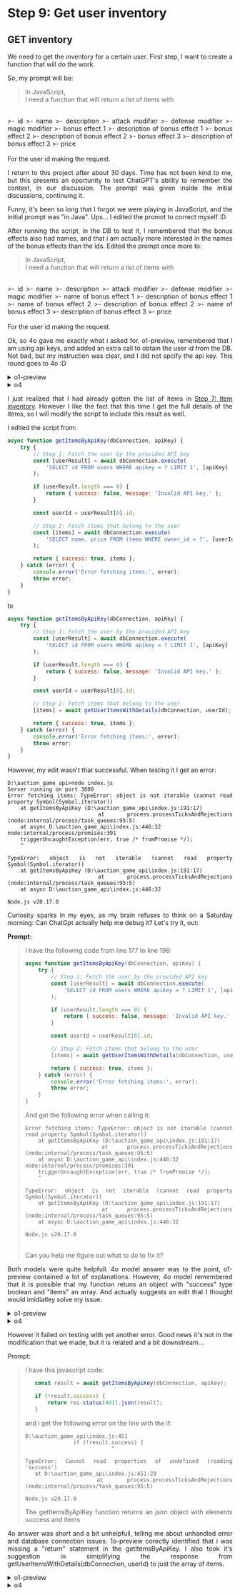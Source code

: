 <style>body {text-align: justify}</style>

# Step 9: Get user inventory
## GET inventory

We need to get the inventory for a certain user. First step, I want to create a function that will do the work. 

So, my prompt will be:

> In JavaScript, 
<br> I need a function that will return a list of items with 
<br>
>- id
>- name
>- description
>- attack modifier
>- defense modifier
>- magic modifier
>- bonus effect 1 
>- description of bonus effect 1 
>- bonus effect 2
>- description of bonus effect 2
>- bonus effect 3
>- description of bonus effect 3
>- price
<br>
<br> For the user id making the request.

I return to this project after about 30 days. Time has not been kind to me, but this presents an oportunity to test ChatGPT's ability to remember the context, in our discussion. The prompt was given inside the initial discussions, continuing it. 

Funny, it's been so long that I forgot we were playing in JavaScript, and the initial prompt was "in Java". Ups... I edited the promot to correct myself :D 

After running the script, in the DB to test it, I remembered that the bonus effects also had names, and that i am actually more interested in the names of the bonus effects than the ids. Edited the prompt once more to:

> In JavaScript, 
<br> I need a function that will return a list of items with 
<br>
>- id
>- name
>- description
>- attack modifier
>- defense modifier
>- magic modifier
>- name of bonus effect 1 
>- description of bonus effect 1 
>- name of bonus effect 2
>- description of bonus effect 2
>- name of bonus effect 3
>- description of bonus effect 3
>- price
<br>
<br> For the user id making the request.

Ok, so 4o gave me exactly what i asked for. o1-preview, remembered that I am using api keys, and added an extra call to obtain the user id from the DB. Not bad, but my instruction was clear, and I did not spcify the api key. This round goes to 4o :D

<details>
    <summary>o1-preview</summary>

```javascript
// Required modules
const mysql = require('mysql2/promise');

// Database configuration (replace with your own credentials)
const dbConfig = {
    host: 'localhost',
    user: 'your_db_user',      // Replace with your DB user
    password: 'your_db_pass',  // Replace with your DB password
    database: 'your_db_name'   // Replace with your DB name
};

// Function to get items for a specific user
async function getUserItems(apiKey) {
    let connection;

    try {
        // Create a database connection
        connection = await mysql.createConnection(dbConfig);

        // Validate apiKey and get user id
        const [userRows] = await connection.execute(
            'SELECT id FROM users WHERE apikey = ?',
            [apiKey]
        );

        if (userRows.length === 0) {
            throw new Error('Invalid apiKey.');
        }

        const userId = userRows[0].id;

        // Query to get items owned by the user along with bonus effect details
        const [items] = await connection.execute(
            `
            SELECT
                items.id,
                items.name,
                items.description,
                items.attack_modifier,
                items.defense_modifier,
                items.magic_modifier,
                items.price,
                be1.effect_name AS bonus_effect_1_name,
                be1.effect_description AS bonus_effect_1_description,
                be2.effect_name AS bonus_effect_2_name,
                be2.effect_description AS bonus_effect_2_description,
                be3.effect_name AS bonus_effect_3_name,
                be3.effect_description AS bonus_effect_3_description
            FROM
                items
                LEFT JOIN bonus_effects AS be1 ON items.bonus_effect_1_id = be1.id
                LEFT JOIN bonus_effects AS be2 ON items.bonus_effect_2_id = be2.id
                LEFT JOIN bonus_effects AS be3 ON items.bonus_effect_3_id = be3.id
            WHERE
                items.owner_id = ?
            `,
            [userId]
        );

        // Return the list of items
        return items;

    } catch (error) {
        console.error('Error retrieving user items:', error);
        throw error;
    } finally {
        if (connection) {
            await connection.end();
        }
    }
}

// Example usage
getUserItems('your_api_key')
    .then(items => {
        console.log('User Items:', items);
    })
    .catch(error => {
        console.error('An error occurred:', error.message);
    });

```
</details>



<details>
    <summary>o4</summary>

```javascript
async function getUserItemsWithDetails(dbConnection, userId) {
    try {
        const [items] = await dbConnection.execute(
            `
            SELECT 
                items.id,
                items.name,
                items.description,
                items.attack_modifier,
                items.defense_modifier,
                items.magic_modifier,
                bonus1.effect_name AS bonus_effect_1_name,
                bonus1.effect_description AS bonus_effect_1_description,
                bonus2.effect_name AS bonus_effect_2_name,
                bonus2.effect_description AS bonus_effect_2_description,
                bonus3.effect_name AS bonus_effect_3_name,
                bonus3.effect_description AS bonus_effect_3_description,
                items.price
            FROM 
                items
            LEFT JOIN bonus_effects AS bonus1 ON items.bonus_effect_1_id = bonus1.id
            LEFT JOIN bonus_effects AS bonus2 ON items.bonus_effect_2_id = bonus2.id
            LEFT JOIN bonus_effects AS bonus3 ON items.bonus_effect_3_id = bonus3.id
            WHERE 
                items.owner_id = ?
            `,
            [userId]
        );

        return { success: true, items };
    } catch (error) {
        console.error('Error fetching user items:', error);
        return { success: false, message: 'Error fetching items.' };
    }
}

```
</details>

I just realized that I had already gotten the list of items in [Step 7: Item inventory](./Section_7.md). However I like the fact that this time I get the full details of the items, so I will modify the script to include this result as well. 

I edited the script from:

```javascript
async function getItemsByApiKey(dbConnection, apiKey) {
    try {
        // Step 1: Fetch the user by the provided API key
        const [userResult] = await dbConnection.execute(
            'SELECT id FROM users WHERE apikey = ? LIMIT 1', [apiKey]
        );

        if (userResult.length === 0) {
            return { success: false, message: 'Invalid API key.' };
        }

        const userId = userResult[0].id;

        // Step 2: Fetch items that belong to the user
        const [items] = await dbConnection.execute(
            'SELECT name, price FROM items WHERE owner_id = ?', [userId]
        );

        return { success: true, items };
    } catch (error) {
        console.error('Error fetching items:', error);
        throw error;
    }
}
```

to 
```javascript
async function getItemsByApiKey(dbConnection, apiKey) {
    try {
        // Step 1: Fetch the user by the provided API key
        const [userResult] = await dbConnection.execute(
            'SELECT id FROM users WHERE apikey = ? LIMIT 1', [apiKey]
        );

        if (userResult.length === 0) {
            return { success: false, message: 'Invalid API key.' };
        }

        const userId = userResult[0].id;

        // Step 2: Fetch items that belong to the user
        [items] = await getUserItemsWithDetails(dbConnection, userId);

        return { success: true, items };
    } catch (error) {
        console.error('Error fetching items:', error);
        throw error;
    }
}
```

However, my edit wasn't that successful. When testing it I get an error:
```
D:\auction_game_api>node index.js
Server running on port 3000
Error fetching items: TypeError: object is not iterable (cannot read property Symbol(Symbol.iterator))
    at getItemsByApiKey (D:\auction_game_api\index.js:191:17)
    at process.processTicksAndRejections (node:internal/process/task_queues:95:5)
    at async D:\auction_game_api\index.js:446:32
node:internal/process/promises:391
    triggerUncaughtException(err, true /* fromPromise */);
    ^

TypeError: object is not iterable (cannot read property Symbol(Symbol.iterator))
    at getItemsByApiKey (D:\auction_game_api\index.js:191:17)
    at process.processTicksAndRejections (node:internal/process/task_queues:95:5)
    at async D:\auction_game_api\index.js:446:32

Node.js v20.17.0
```

Curiosity sparks in my eyes, as my brain refuses to think on a Saturday morning: Can ChatGpt actually help me debug it? Let's try it, out:


**Prompt:**

> I have the following code from line 177 to line 198:
> ```javascript
> async function getItemsByApiKey(dbConnection, apiKey) {
>     try {
>         // Step 1: Fetch the user by the provided API key
>         const [userResult] = await dbConnection.execute(
>             'SELECT id FROM users WHERE apikey = ? LIMIT 1', [apiKey]
>         );
> 
>         if (userResult.length === 0) {
>             return { success: false, message: 'Invalid API key.' };
>         }
> 
>         const userId = userResult[0].id;
> 
>         // Step 2: Fetch items that belong to the user
>         [items] = await getUserItemsWithDetails(dbConnection, userId);
> 
>         return { success: true, items };
>     } catch (error) {
>         console.error('Error fetching items:', error);
>         throw error;
>     }
> }
> ```
>And get the following error when calling it:
>```script
> Error fetching items: TypeError: object is not iterable (cannot read property Symbol(Symbol.iterator))
>     at getItemsByApiKey (D:\auction_game_api\index.js:191:17)
>     at process.processTicksAndRejections (node:internal/process/task_queues:95:5)
>     at async D:\auction_game_api\index.js:446:32
> node:internal/process/promises:391
>     triggerUncaughtException(err, true /* fromPromise */);
>     ^
> 
> TypeError: object is not iterable (cannot read property Symbol(Symbol.iterator))
>     at getItemsByApiKey (D:\auction_game_api\index.js:191:17)
>     at process.processTicksAndRejections (node:internal/process/task_queues:95:5)
>     at async D:\auction_game_api\index.js:446:32
> 
> Node.js v20.17.0
> ```
> <br>Can you help me figure out what to do to fix it?

Both models were quite helpfull. 4o model answer was to the point, o1-preview contained a lot of explanations. However, 4o model remembered that it is possible that my function retuns an object with "success" type boolean and "items" an array. And actually suggests an edit that I thought would imidiatley solve my issue. 

<details>
    <summary>o1-preview</summary>
    
Certainly! The error you're encountering:
```javascript
TypeError: object is not iterable (cannot read property Symbol(Symbol.iterator))
```
is occurring because you're trying to destructure an object that is not iterable using array destructuring syntax.

In your code, the problematic line is:

```javascript
[items] = await getUserItemsWithDetails(dbConnection, userId);
```
Here, you're attempting to destructure the result of getUserItemsWithDetails(dbConnection, userId) as if it were an array and extract the first element into items. However, if getUserItemsWithDetails returns an object (not an array), this will result in the error you're seeing.

## Solution
To fix this error, you need to adjust the way you're handling the result from getUserItemsWithDetails. Here's what you should do:

Replace:

```javascript
[items] = await getUserItemsWithDetails(dbConnection, userId);
```
With:

```javascript
const items = await getUserItemsWithDetails(dbConnection, userId);
```
## Explanation
- Array Destructuring: The syntax [items] = ... is used to destructure the first element from an iterable (like an array). It expects the right-hand side to be an iterable object (e.g., an array).

- Object Assignment: If the function returns an object (which is not iterable), you should assign it directly using const items = ....

## Understanding the Return Value of getUserItemsWithDetails
Let's consider what getUserItemsWithDetails likely returns. Based on common practices and the context of your code, it's probable that:

- Option 1: It returns an array of items directly.

```javascript
// Example return value
return itemsArray;
```
- Option 2: It returns a result similar to mysql2's execute method, which is an array containing [rows, fields].

```javascript
// Example return value
return [rows, fields];
```
Given that you're getting an error about an object not being iterable, it's likely that getUserItemsWithDetails is returning an object or an array that isn't structured the way you're expecting.

## How to Adjust Your Code
1. If getUserItemsWithDetails Returns Items Directly

- Function Call:

```javascript
const items = await getUserItemsWithDetails(dbConnection, userId);
```
- Ensure the Function Returns the Items Array:

```javascript
async function getUserItemsWithDetails(dbConnection, userId) {
    // ... code to fetch items
    return itemsArray; // Return the array of items
}
```
2. If getUserItemsWithDetails Returns [rows, fields]

- Function Call:

```javascript
const [items, fields] = await getUserItemsWithDetails(dbConnection, userId);
```
- Ensure Proper Destructuring:

  - If you only need items (the rows), you can ignore fields:

```javascript
const [items] = await getUserItemsWithDetails(dbConnection, userId);
```
  - Ensure that getUserItemsWithDetails actually returns an array in this format.

<br>
3. Check the Function Definition

- Inspect getUserItemsWithDetails: Make sure you understand what this function returns.

```javascript
async function getUserItemsWithDetails(dbConnection, userId) {
    // ... code to fetch items
    // For example:
    const [rows, fields] = await dbConnection.execute('SELECT ...', [userId]);
    return rows; // Return the rows directly
}
```
- Adjust the Return Statement: If the function returns an object, and you need it to return an array, adjust it accordingly.

## Example Adjustment
Assuming getUserItemsWithDetails Returns Items Directly

```javascript
async function getItemsByApiKey(dbConnection, apiKey) {
    try {
        // Step 1: Fetch the user by the provided API key
        const [userResult] = await dbConnection.execute(
            'SELECT id FROM users WHERE apikey = ? LIMIT 1', [apiKey]
        );

        if (userResult.length === 0) {
            return { success: false, message: 'Invalid API key.' };
        }

        const userId = userResult[0].id;

        // Step 2: Fetch items that belong to the user
        const items = await getUserItemsWithDetails(dbConnection, userId);

        return { success: true, items };
    } catch (error) {
        console.error('Error fetching items:', error);
        throw error;
    }
}
```
## Additional Tips
- Use Consistent Return Types: Ensure that all functions return data in a consistent format to avoid confusion and errors.

- Check for undefined or null Values: If the function might return undefined or null, add checks to handle these cases.

- Debugging Steps:

  1. Log the Return Value: Before destructuring, log the return value of getUserItemsWithDetails to see what it contains.

```javascript
const result = await getUserItemsWithDetails(dbConnection, userId);
console.log('Result from getUserItemsWithDetails:', result);
```
 2. Check the Type:

```javascript
console.log('Type of result:', typeof result);
Review Function Documentation: If getUserItemsWithDetails is part of a library or another module, check its documentation to understand what it returns.
```

## Conclusion
The error is due to incorrect destructuring of a non-iterable object. By adjusting the assignment to match the actual return value of getUserItemsWithDetails, you can resolve the error.

## Action Steps:

1. Change `[items] = await getUserItemsWithDetails(dbConnection, userId);` to `const items = await getUserItemsWithDetails(dbConnection, userId);`.

2. Verify that getUserItemsWithDetails returns the items array directly.

3. Test the function to ensure it works as expected.
</details>



<details>
    <summary>o4</summary>

The error you're encountering, TypeError: object is not iterable (cannot read property Symbol(Symbol.iterator)), indicates that you're attempting to destructure an object that is not iterable. In your code, this issue happens because the getUserItemsWithDetails function likely returns an object, not an array.

In the code:

```javascript
[items] = await getUserItemsWithDetails(dbConnection, userId);
```
getUserItemsWithDetails is expected to return an object in the format { success: true, items: [...] }, but you're using array destructuring, which causes the error.

## Solution
To fix this, remove the array destructuring and access items directly from the returned object. Here's the corrected version of getItemsByApiKey:

```javascript
async function getItemsByApiKey(dbConnection, apiKey) {
    try {
        // Step 1: Fetch the user by the provided API key
        const [userResult] = await dbConnection.execute(
            'SELECT id FROM users WHERE apikey = ? LIMIT 1', [apiKey]
        );

        if (userResult.length === 0) {
            return { success: false, message: 'Invalid API key.' };
        }

        const userId = userResult[0].id;

        // Step 2: Fetch items that belong to the user
        const result = await getUserItemsWithDetails(dbConnection, userId);
        
        // Ensure the operation was successful before accessing items
        if (!result.success) {
            return { success: false, message: 'Failed to retrieve items.' };
        }

        return { success: true, items: result.items };
    } catch (error) {
        console.error('Error fetching items:', error);
        throw error;
    }
}
```
## Explanation
- Accessing result.items directly: We store the result of getUserItemsWithDetails in result and then access result.items.
- Error handling: We check if result.success is true before attempting to access result.items. If result.success is false, we return an appropriate error message.
This change should resolve the TypeError and allow the function to work as intended.

</details>

However it failed on testing with yet another error. Good news it's not in the modification that we made, but it is related and a bit downstream...

Prompt:
>I have this javascript code:
>```javascript
>    const result = await getItemsByApiKey(dbConnection, apiKey);
>
>    if (!result.success) {
>        return res.status(401).json(result);
>    }
>```
>and i get the following error on the line with the if:
>```script
>D:\auction_game_api\index.js:451
>                if (!result.success) {
>                            ^
>
>TypeError: Cannot read properties of undefined (reading 'success')
>    at D:\auction_game_api\index.js:451:29
>    at process.processTicksAndRejections (node:internal/process/task_queues:95:5)
>
>Node.js v20.17.0
>```
>
>The getItemsByApiKey function returns an json object with elements success and items

4o answer was short and a bit unhelpfull, telling me about unhandled error and database connection issues. 1o-preview corectly identified that i was missing a "return" statement in the getItemsByApiKey. I also took it's suggestion in simiplifying the response from getUserItemsWithDetails(dbConnection, userId) to just the array of items. 

<details>
    <summary>o1-preview</summary>
    
Certainly! The error you're encountering:

```javascript
TypeError: Cannot read properties of undefined (reading 'success')
    at D:\auction_game_api\index.js:451:29
```
indicates that result is undefined at the point where you're trying to access result.success. This means that the getItemsByApiKey function did not return a value, or an error occurred that wasn't properly handled, causing result to be undefined.

## Understanding the Issue
Here's your calling code:

```javascript
const result = await getItemsByApiKey(dbConnection, apiKey);

if (!result.success) {
    return res.status(401).json(result);
}
```

The error occurs on the line if (!result.success) because result is undefined.

Given that getItemsByApiKey is supposed to return a JSON object with elements success and items, we need to investigate why result is undefined.

## Possible Causes
- getItemsByApiKey is Throwing an Error:
  - If getItemsByApiKey encounters an error and throws it without returning a value, the await expression will result in a rejected promise, and result will not be assigned.
  - Since the calling code doesn't have a try...catch block to handle the error, the error isn't caught, and result remains undefined.
- getItemsByApiKey Doesn't Return a Value in Some Code Paths:
  - If there are any code paths in getItemsByApiKey where it doesn't return a value, result will be undefined.

## Solution
To fix this issue, you should ensure that getItemsByApiKey always returns a value, even when an error occurs, or handle the error in the calling code.

### Option 1: Handle Errors in the Calling Code
Wrap the call to getItemsByApiKey in a try...catch block:

```javascript
try {
    const result = await getItemsByApiKey(dbConnection, apiKey);

    if (!result.success) {
        return res.status(401).json(result);
    }

    // Proceed with the rest of your code
    // For example, return the items to the client
    return res.status(200).json(result);
} catch (error) {
    console.error('Error in getItemsByApiKey:', error);
    return res.status(500).json({ success: false, message: 'Internal server error' });
}
```

#### Explanation:

- By adding a try...catch block, you catch any errors thrown by getItemsByApiKey.
- If an error occurs, you handle it appropriately, and result will not be undefined.

### Option 2: Modify getItemsByApiKey to Always Return a Value
Change the catch block in getItemsByApiKey to return an error object instead of throwing the error:

```javascript
async function getItemsByApiKey(dbConnection, apiKey) {
    try {
        // Step 1: Fetch the user by the provided API key
        const [userResult] = await dbConnection.execute(
            'SELECT id FROM users WHERE apikey = ? LIMIT 1', [apiKey]
        );

        if (userResult.length === 0) {
            return { success: false, message: 'Invalid API key.' };
        }

        const userId = userResult[0].id;

        // Step 2: Fetch items that belong to the user
        const items = await getUserItemsWithDetails(dbConnection, userId);

        return { success: true, items };
    } catch (error) {
        console.error('Error fetching items:', error);
        // Return an error object instead of throwing
        return { success: false, message: 'An error occurred while fetching items.' };
    }
}
```

#### Explanation:

- By returning an error object with success: false in the catch block, you ensure that getItemsByApiKey always returns a value.
- In your calling code, you can continue to check result.success without worrying about result being undefined.

## Recommendation
Option 1 is generally considered better practice because it allows you to differentiate between different types of errors and handle them appropriately. It also prevents your functions from swallowing errors that might be important for debugging.

### Complete Example with Option 1
In your calling code:

```javascript
try {
    const result = await getItemsByApiKey(dbConnection, apiKey);

    if (!result.success) {
        return res.status(401).json(result);
    }

    // If successful, send the items
    return res.status(200).json(result);
} catch (error) {
    console.error('Error in getItemsByApiKey:', error);
    return res.status(500).json({ success: false, message: 'Internal server error' });
}
```
In getItemsByApiKey:

```javascript
async function getItemsByApiKey(dbConnection, apiKey) {
    try {
        // ... existing code ...
    } catch (error) {
        console.error('Error fetching items:', error);
        // Re-throw the error to be handled by the caller
        throw error;
    }
}
```
## Why This Fix Works
- Error Handling: By wrapping your call in a try...catch, you handle any exceptions that getItemsByApiKey might throw.
- Consistent Return Value: The try...catch in your calling code ensures that even if getItemsByApiKey doesn't return a value (due to an error), your application doesn't crash, and you can return an appropriate response to the client.
- Logging: You log the error, which helps with debugging.
## Additional Considerations
- Ensure getUserItemsWithDetails Returns a Value:
  - Check that getUserItemsWithDetails(dbConnection, userId) always returns the expected items or throws an error.
  - If it doesn't return a value or returns undefined, make sure to handle that case.
- Consistent Error Messages:
  - When returning error messages to the client, ensure they are user-friendly and do not expose sensitive information about your system.
## Example of getUserItemsWithDetails Function
Just to ensure that getUserItemsWithDetails is functioning correctly, here's a simple template:

```javascript
async function getUserItemsWithDetails(dbConnection, userId) {
    try {
        const [items] = await dbConnection.execute(
            `
            SELECT
                items.id,
                items.name,
                items.description,
                items.attack_modifier,
                items.defense_modifier,
                items.magic_modifier,
                items.price,
                be1.effect_name AS bonus_effect_1_name,
                be1.effect_description AS bonus_effect_1_description,
                be2.effect_name AS bonus_effect_2_name,
                be2.effect_description AS bonus_effect_2_description,
                be3.effect_name AS bonus_effect_3_name,
                be3.effect_description AS bonus_effect_3_description
            FROM
                items
                LEFT JOIN bonus_effects AS be1 ON items.bonus_effect_1_id = be1.id
                LEFT JOIN bonus_effects AS be2 ON items.bonus_effect_2_id = be2.id
                LEFT JOIN bonus_effects AS be3 ON items.bonus_effect_3_id = be3.id
            WHERE
                items.owner_id = ?
            `,
            [userId]
        );

        return items;
    } catch (error) {
        console.error('Error fetching user items with details:', error);
        throw error; // Let the calling function handle the error
    }
}
```
## Testing the Fix
After making these changes:

- Test with a Valid apiKey:
  - Ensure that when a valid apiKey is provided, the function returns the items as expected.
- Test with an Invalid apiKey:
  - Ensure that when an invalid apiKey is provided, the function returns a 401 response with the appropriate message.
- Simulate an Error:
  - You can simulate an error in getUserItemsWithDetails (e.g., by providing an invalid query) to ensure that the error is caught and handled properly.

## Conclusion
The error occurs because getItemsByApiKey is throwing an error, and you're not handling it in your calling code. By adding a try...catch block around the call to getItemsByApiKey, you can catch the error and handle it appropriately, preventing result from being undefined and avoiding the TypeError.
</details>



<details>
    <summary>o4</summary>

The error TypeError: Cannot read properties of undefined (reading 'success') indicates that result is undefined, which means getItemsByApiKey is likely failing before it returns a result.

## Possible Causes and Solutions
- Unhandled Error in getItemsByApiKey: If getItemsByApiKey throws an error, it won't return a value, which would make result undefined. To handle this, wrap the call to getItemsByApiKey in a try...catch block.

- Database Connection Issues: If dbConnection fails or is undefined, getItemsByApiKey will throw an error before returning anything.

Here’s how you can handle this:

```javascript
try {
    const result = await getItemsByApiKey(dbConnection, apiKey);

    if (!result || !result.success) { // Check if result is defined and successful
        return res.status(401).json(result || { success: false, message: 'Failed to retrieve items.' });
    }

    // If successful, return the items
    res.status(200).json(result);
} catch (error) {
    console.error('Error fetching items:', error);
    return res.status(500).json({ success: false, message: 'Internal server error' });
}
```
## Explanation
- try...catch: Wrapping the code in a try...catch block ensures that any errors in getItemsByApiKey are caught and handled, preventing unhandled errors from propagating.
- Check if result is defined: Before accessing result.success, we check if result is defined.
- Error Logging and Response: If an error is caught, log it and send a 500 status response with an error message.

<br>
This approach will make your code more robust and handle cases where getItemsByApiKey may fail to return a valid response.
</details>



